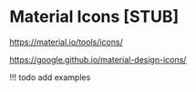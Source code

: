 # Material Icons [STUB]

<https://material.io/tools/icons/>

<https://google.github.io/material-design-icons/>

!!! todo
    add examples